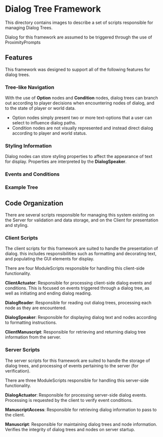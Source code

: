 # Dialog Tree Framework
This directory contains images to describe a set of scripts responsible for managing Dialog Trees.

Dialog for this framework are assumed to be triggered through the use of ProximityPrompts

## Features
This framework was designed to support all of the following features for dialog trees.

### Tree-like Navigation
With the use of **Option** nodes and **Condition** nodes, dialog trees can branch out according to player decisions when encountering
nodes of dialog, and to the state of player or world data.

- Option nodes simply present two or more text-options that a user can select to influence dialog paths.
- Condition nodes are not visually represented and instead direct dialog according to player and world status.

### Styling Information
Dialog nodes can store styling properties to affect the appearance of text for display. Properties are interpreted by the **DialogSpeaker**.

### Events and Conditions

### Example Tree

## Code Organization
There are several scripts responsible for managing this system existing on the Server for validation and data storage,
and on the Client for presentation and styling.

### Client Scripts
The client scripts for this framework are suited to handle the presentation of dialog. this includes responsibilities such as formatting and decorating text, and populating the GUI elements for display.

There are four ModuleScripts responsible for handling this client-side functionality.

**ClientActuator**: Responsible for processing client-side dialog events and conditions. This is focused on events triggered through a dialog tree, as well as initiating and ending dialog reading.

**DialogReader**: Responsible for reading out dialog trees, processing each node as they are encountered.

**DialogSpeaker**: Responsible for displaying dialog text and nodes according to formatting instructions.

**ClientManuscript**: Responsible for retrieving and returning dialog tree information from the server.

### Server Scripts
The server scripts for this framework are suited to handle the storage of dialog trees, and processing of events pertaining to the server (for verification).

There are three ModuleScripts responsible for handling this server-side functionality.

**DialogActuator**: Responsible for processing server-side dialog events. Processing is requested by the client to verify event conditions.

**ManuscriptAccess**: Responsible for retrieving dialog information to pass to the client.

**Manuscript**: Responsible for maintaining dialog trees and node information. Verifies the integrity of dialog trees and nodes on server startup.
